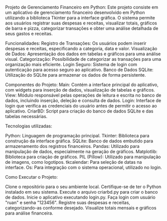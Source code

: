 Projeto de Gerenciamento Financeiro em Python:
Este projeto consiste em um aplicativo de gerenciamento financeiro desenvolvido em Python utilizando a biblioteca Tkinter para a interface gráfica. O sistema permite aos usuários registrar suas despesas e receitas, visualizar totais, gráficos de barra e pizza, categorizar transações e obter uma análise detalhada de seus gastos e receitas.

Funcionalidades:
Registro de Transações: Os usuários podem inserir despesas e receitas, especificando a categoria, data e valor.
Visualização de Dados: Apresentação dos dados em tabelas e gráficos para uma análise visual.
Categorização: Possibilidade de categorizar as transações para uma organização mais eficiente.
Login Seguro: Sistema de login com autenticação para acesso seguro ao aplicativo.
Banco de Dados SQLite: Utilização do SQLite para armazenar os dados de forma persistente.

Componentes do Projeto:
Main: Contém a interface principal do aplicativo, com widgets para inserção de dados, visualização de tabelas e gráficos.
View: Módulo responsável pelas operações de leitura e escrita no banco de dados, incluindo inserção, deleção e consulta de dados.
Login: Interface de login que verifica as credenciais do usuário antes de permitir o acesso ao aplicativo.
CriarBD: Script para criação do banco de dados SQLite e das tabelas necessárias.

Tecnologias utilizadas:

Python: Linguagem de programação principal.
Tkinter: Biblioteca para construção da interface gráfica.
SQLite: Banco de dados embutido para armazenamento dos registros financeiros.
Pandas: Utilizado para manipulação de dados, especialmente na geração de gráficos.
Matplotlib: Biblioteca para criação de gráficos.
PIL (Pillow): Utilizado para manipulação de imagens, como logotipos.
tkcalendar: Para seleção de datas na interface.
Os: Para integração com o sistema operacional, utilizado no login.

Como Executar o Projeto:

Clone o repositório para o seu ambiente local.
Certifique-se de ter o Python instalado em seu sistema.
Execute o arquivo criarbd.py para criar o banco de dados.
Inicie o aplicativo executando login.py.
Faça login com usuário "ruan" e senha "123456".
Registre suas despesas e receitas, categorizando-as conforme desejado.
Visualize totais mensais e gráficos para análise financeira.

